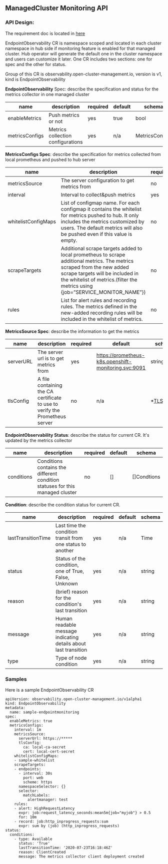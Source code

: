 ## ManagedCluster Monitoring API

### API Design:

The requirement doc is located in [here](https://docs.google.com/document/d/1qawBUo8VcdBXuXzZl8sypIug1nLsUEm_5Yy0qENZ-aU)

EndpointObservability CR is namespace scoped and located in each cluster namespace in hub side if monitoring feature is enabled for that managed cluster. Hub operator will generate the default one in the cluster namespace and users can customize it later. One CR includes two sections: one for spec and the other for status.

Group of this CR is observability.open-cluster-management.io, version is v1, kind is EndpointObservability

**EndpointObservability** Spec: describe the specification and status for the metrics collector in one managed cluster

name | description | required | default | schema
---- | ----------- | -------- | ------- | ------
enableMetrics | Push metrics or not | yes | true | bool
metricsConfigs| Metrics collection configurations | yes | n/a | MetricsConfigs


**MetricsConfigs Spec**: describe the specification for metrics collected  from local prometheus and pushed to hub server

name | description | required | default | schema
---- | ----------- | -------- | ------- | ------
metricsSource | The server configuration to get metrics from | no | n/a | MetricsSource
interval | Interval to collect&push metrics | yes | 1m | string
whitelistConfigMaps | List  of configmap name. For each configmap it contains the whitelist for metrics pushed to hub. It only includes the metrics customized by users. The default metrics will also be pushed even if this value is empty. | no | n/a | []string
scrapeTargets | Additional scrape targets added to local prometheus to scrape additional metrics. The metrics scraped from the new added scrape targets will be included in the whitelist of metrics.(filter the metrics using {job=”SERVICE_MONITOR_NAME”}) | no | n/a | [][ServiceMonitorSpec](https://github.com/coreos/prometheus-operator/blob/master/Documentation/api.md#servicemonitorspec)
rules | List for alert rules and recording rules. The metrics defined in the new-added recording rules will be included in the whitelist of metrics. | no | n/a | [][Rule](https://github.com/coreos/prometheus-operator/blob/master/Documentation/api.md#rule 

**MetricsSource Spec**: describe the information to get the metrics

name | description | required | default | schema
---- | ----------- | -------- | ------- | ------
serverURL | The server url is to get metrics from | yes | https://prometheus-k8s.openshift-monitoring.svc:9091 | string
tlsConfig | A file containing the CA certificate to use to verify the Prometheus server | no | n/a | *[TLSConfig](https://github.com/coreos/prometheus-operator/blob/master/Documentation/api.md#tlsconfig)

**EndpointObservability Status**: describe the status for current CR. It's updated by the metrics collector

name | description | required | default | schema
---- | ----------- | -------- | ------- | ------
conditions | Conditions contains the different condition statuses for this managed cluster | no | [] | []Condtions

**Condition**: describe the condition status for current CR.

name | description | required | default | schema
---- | ----------- | -------- | ------- | ------
lastTransitionTime | Last time the condition transit from one status to another | yes | n/a | Time
status | Status of the condition, one of True, False, Unknown | yes | n/a | string
reason | (brief) reason for the condition's last transition | yes | n/a | string
message | Human readable message indicating details about last transition | yes | n/a | string
type | Type of node condition | yes | n/a | string



### Samples

Here is a sample EndpointObservability CR

```
apiVersion: observability.open-cluster-management.io/v1alpha1
kind: EndpointObservability
metadata:
  name: sample-endpointmonitoring
spec:
  enableMetrics: true
  metricsConfigs:
    interval: 1m
    metricsSource:
      serverUrl: https://*****
      tlsConfig:
        ca: local-ca-secret
        cert: local-cert-secret
    whitelistConfigMaps:
    - sample-whitelist
    scrapeTargets:
    - endpoints:
      - interval: 30s
        port: web
        scheme: https
      namespaceSelector: {}
      selector:
        matchLabels:
          alertmanager: test
    rules:
    - alert: HighRequestLatency
      expr: job:request_latency_seconds:mean5m{job="myjob"} > 0.5
      for: 10m
    - record: job:http_inprogress_requests:sum
      expr: sum by (job) (http_inprogress_requests)
status:
  conditions:
    - type: Available
      status: 'True'
      lastTransitionTime: '2020-07-23T16:18:46Z'
      reason: ClientCreated
      message: The metrics collector client deployment created
```
